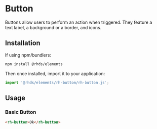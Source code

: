 # Button

Buttons allow users to perform an action when triggered. They feature a text 
label, a background or a border, and icons.

## Installation

If using npm/bundlers:

```bash
npm install @rhds/elements
```

Then once installed, import it to your application:

```js
import '@rhds/elements/rh-button/rh-button.js';
```

## Usage

### Basic Button

```html
<rh-button>Ok</rh-button>
```
